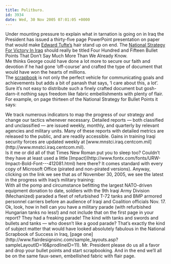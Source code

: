 ```yaml
---
title: Politburo.
id: 3934
date: Wed, 30 Nov 2005 07:01:05 +0000
---
```


Under mounting pressure to explain what in tarnation is going on in Iraq the President has issued a thirty-five page PowerPoint presentation on paper that would make [Edward Tufte’s](http://www.edwardtufte.com/tufte/nytimes_1203) hair stand up on end. The [National Strategy For Victory In Iraq](http://i.a.cnn.net/cnn/2005/images/11/30/iraq.strategy.pdf) should really be titled Four Hundred and Fifteen Bullet Points That Don’t Say Much More Than We Already Know.  
 Me thinks George could have done a lot more to secure our faith and devotion if he had gone ‘off-course’ and crafted the type of document that would have won the hearts of millions.  
 The [scrapbook](http://www.scrapbook.com/scrapbook_layouts/showmembers.php/cat/500) is not only the perfect vehicle for communicating goals and achievements but adds a bit of panash that says, ‘I care about this, a lot’. Sure it’s not easy to distribute such a finely crafted document but gosh-darn-it nothing says freedom like fabric embellishments with plenty of flair.  
 For example, on page thirteen of the National Strategy for Bullet Points it says:

<div class="quote">We track numerous indicators to map the progress of our strategy and change our tactics whenever necessary. Detailed reports — both classified and unclassified — are issued weekly, monthly, and quarterly by relevant agencies and military units.  
 Many of these reports with detailed metrics are released to the public, and are readily accessible. Gains in training Iraqi security forces are updated weekly at [www.mnstci.iraq.centcom.mil](http://www.mnstci.iraq.centcom.mil).</div>Is it me or did all of that Times New Roman put you to sleep too? Couldn’t they have at least used a little [Impact](http://www.fontx.com/fonts/URW-Impact-Bold-Font---412081.html) here there? It comes standard with every copy of Microsoft Office (pirated and non-pirated versions). Anyway, clicking on the link we see that as of November 30, 2005, we see the latest in the progress with Iraq’s military training:

<div class="quote">With all the pomp and circumstance befitting the largest NATO-driven equipment donation to date, soldiers with the 9th Iraqi Army Division (Mechanized) paraded a fleet of refurbished T-72 tanks and BMP armored personnel carriers before an audience of Iraqi and Coalition officials Nov. 17.</div>Ok, look, how in hell can you have a military parade (with refurbished Hungarian tanks no less!) and not include that on the first page in your report?  
 They had a freaking parade! The kind with tanks and swords and bullets and tanks — who doesn’t like a good parade? That’s exactly the kind of subject matter that would have looked absolutely fabulous in the National Scrapbook of Success in Iraq, [page one](http://www.flairdesignsinc.com/sample_layouts.asp?sampleLayoutID=16&prodlineID=11).  
 Mr. President please do us all a favor and drop your bullet points and start scrapbooking. And in the end we’ll all be on the same faux-sewn, embellished fabric with flair page.


